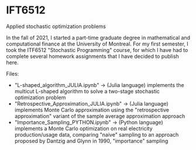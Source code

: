 # IFT6512
Applied stochastic optimization problems

In the fall of 2021, I started a part-time graduate degree in mathematical and computational finance at the University of Montreal. For my first semester, I took the ITF6512 "Stochastic Programming" course, for which I have had to complete several homework assignments that I have decided to publish here.

Files:
- "L-shaped_algorithm_JULIA.ipynb" -> (Julia language) implements the multicut L-shaped algorithm to solve a two-stage stochastic optimization problem
- "Retrospective_Approximation_JULIA.ipynb" -> (Julia language) implements Monte Carlo approximation using the "retrospective approximation" variant of the sample average approximation approach
- "Importance_Sampling_PYTHON.ipynb" -> (Python language) implements a Monte Carlo optimization on real electricity production/usage data, comparing "naive" sampling to an approach proposed by Dantzig and Glynn in 1990, "importance" sampling
